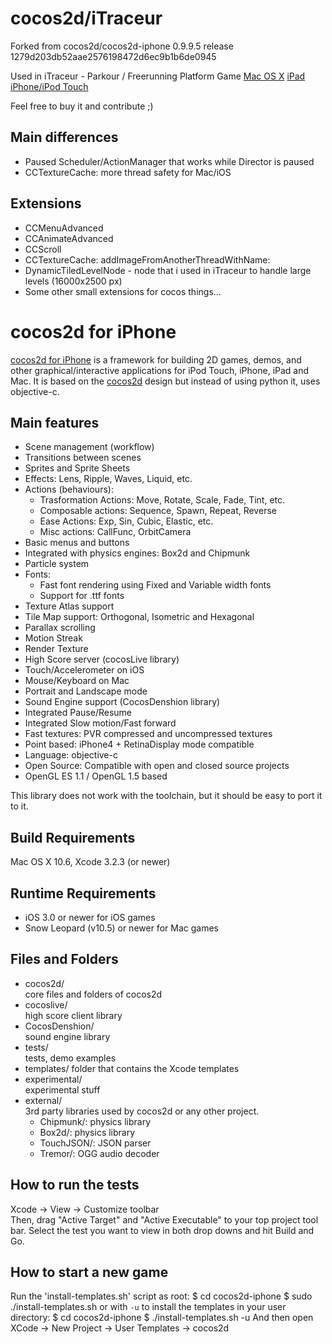 cocos2d/iTraceur
==================

Forked from cocos2d/cocos2d-iphone 0.9.9.5 release 1279d203db52aae2576198472d6ec9b1b6de0945

Used in iTraceur - Parkour / Freerunning Platform Game
[Mac OS X][3]
[iPad][4]
[iPhone/iPod Touch][5]

Feel free to buy it and contribute ;)


Main differences
-------------
   * Paused Scheduler/ActionManager that works while Director is paused
   * CCTextureCache: more thread safety for Mac/iOS


Extensions
-------------
   * CCMenuAdvanced
   * CCAnimateAdvanced
   * CCScroll
   * CCTextureCache: addImageFromAnotherThreadWithName:
   * DynamicTiledLevelNode - node that i used in iTraceur to handle large levels (16000x2500 px)
   * Some other small extensions for cocos things...


cocos2d for iPhone
==================

[cocos2d for iPhone][1] is a framework for building 2D games, demos, and other
graphical/interactive applications for iPod Touch, iPhone, iPad and Mac.
It is based on the [cocos2d][2] design but instead of using python it, uses objective-c.


Main features
-------------
   * Scene management (workflow)
   * Transitions between scenes
   * Sprites and Sprite Sheets
   * Effects: Lens, Ripple, Waves, Liquid, etc.
   * Actions (behaviours): 
     * Trasformation Actions: Move, Rotate, Scale, Fade, Tint, etc.
     * Composable actions: Sequence, Spawn, Repeat, Reverse
     * Ease Actions: Exp, Sin, Cubic, Elastic, etc.
     * Misc actions: CallFunc, OrbitCamera
   * Basic menus and buttons
   * Integrated with physics engines: Box2d and Chipmunk
   * Particle system
   * Fonts:
     * Fast font rendering using Fixed and Variable width fonts
     * Support for .ttf fonts
   * Texture Atlas support
   * Tile Map support: Orthogonal, Isometric and Hexagonal
   * Parallax scrolling
   * Motion Streak
   * Render Texture
   * High Score server (cocosLive library)
   * Touch/Accelerometer on iOS
   * Mouse/Keyboard on Mac
   * Portrait and Landscape mode
   * Sound Engine support (CocosDenshion library)
   * Integrated Pause/Resume
   * Integrated Slow motion/Fast forward
   * Fast textures: PVR compressed and uncompressed textures
   * Point based: iPhone4 + RetinaDisplay mode compatible
   * Language: objective-c
   * Open Source: Compatible with open and closed source projects
   * OpenGL ES 1.1  / OpenGL 1.5 based


This library does not work with the toolchain, but it should be easy to port it to it.


Build Requirements
------------------

Mac OS X 10.6, Xcode 3.2.3 (or newer)


Runtime Requirements
--------------------
  * iOS 3.0 or newer for iOS games
  * Snow Leopard (v10.5) or newer for Mac games


Files and Folders
-----------------

  * cocos2d/  
     core files and folders of cocos2d
  * cocoslive/  
     high score client library
  * CocosDenshion/  
     sound engine library
  * tests/  
     tests, demo examples
  * templates/
     folder that contains the Xcode templates
  * experimental/  
     experimental stuff
  * external/  
     3rd party libraries used by cocos2d or any other project.
     * Chipmunk/: physics library
     * Box2d/: physics library
     * TouchJSON/: JSON parser
     * Tremor/: OGG audio decoder


How to run the tests
--------------------

Xcode -> View -> Customize toolbar  
Then, drag "Active Target" and "Active Executable" to your top project tool bar.
Select the test you want to view in both drop downs and hit Build and Go.

How to start a new game
-----------------------

Run the 'install-templates.sh' script as root:
    $ cd cocos2d-iphone
    $ sudo ./install-templates.sh
or with `-u` to install the templates in your user directory:
    $ cd cocos2d-iphone
    $ ./install-templates.sh -u
And then open XCode -> New Project -> User Templates -> cocos2d


[1]: http://www.cocos2d-iphone.org "cocos2d for iPhone"
[2]: http://www.cocos2d.org "cocos2d"
[3]: http://itunes.apple.com/us/app/itraceur-parkour-freerunning/id417629805?mt=12 "iTunes Link"
[4]: http://itunes.apple.com/ru/app/itraceur-hd-parkour-freerunning/id397615614?mt=8 "iTunes Link"
[5]: http://itunes.apple.com/us/app/itraceur-parkour-freerunning/id374163905?mt=8& "iTunes Link"
